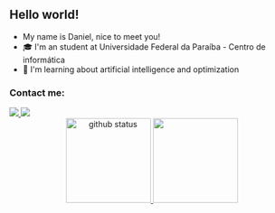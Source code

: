 ## Hello world!

- My name is Daniel, nice to meet you!
- 🎓 I'm an student at Universidade Federal da Paraíba - Centro de informática
- 📖 I'm learning about artificial intelligence and optimization




<div>
<h3>Contact me:</h3>
  <a href="">  
    <img src="https://img.shields.io/badge/GitHub-100000?style=for-the-badge&logo=github&logoColor=white"/>
  </a>
  <a href="https://www.linkedin.com/in/danielmoreiradesousa/">  
    <img src="https://img.shields.io/badge/LinkedIn-0077B5?style=for-the-badge&logo=linkedin&logoColor=white"/>
  </a>  
</div>

<div>
  <center>
    <a href="https://github.com/DanielMSousa">
    <img height=150em src="https://github-readme-stats.vercel.app/api?username=DanielMSousa&hide=contribs,prs&count_private=true&show_icons=true" alt="github status"/>
    <img height=150em src="https://github-readme-stats.vercel.app/api/top-langs/?username=DanielMSousa&layout=compact&count_private=true"/>
  </center>
</div>
